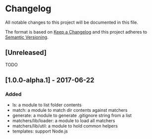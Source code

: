 # Changelog
All notable changes to this project will be documented in this file.

The format is based on [Keep a Changelog](http://keepachangelog.com/en/1.0.0/)
and this project adheres to [Semantic Versioning](http://semver.org/spec/v2.0.0.html).

## [Unreleased]

TODO

## [1.0.0-alpha.1] - 2017-06-22
### Added
- ls: a module to list folder contents
- match: a module to match dir contents against matchers
- generate: a module to generate .gitignore string from a list
- matchers/lib/loader: a module to load all matchers
- matchers/lib/util: a module to hold common helpers
- templates: support Node.js
